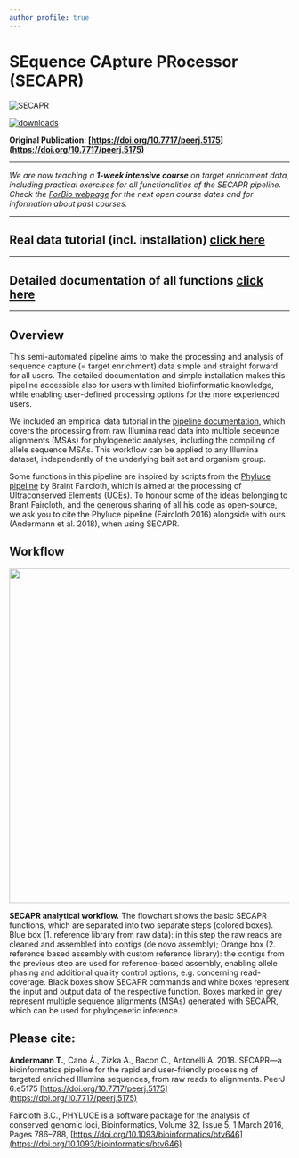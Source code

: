 ```yaml
---
author_profile: true
---
```



# SEquence CApture PRocessor (SECAPR)

![SECAPR](https://raw.githubusercontent.com/AntonelliLab/seqcap_processor/master/images/secapr_logo_small.png)

[![downloads](https://anaconda.org/bioconda/secapr/badges/downloads.svg)](http://bioconda.github.io/recipes/secapr/README.html)

**Original Publication: [https://doi.org/10.7717/peerj.5175](https://doi.org/10.7717/peerj.5175)**

___

*We are now teaching a **1-week intensive course** on target enrichment data, including practical exercises for all functionalities of the SECAPR pipeline. Check the [ForBio webpage](https://www.forbio.uio.no/events/courses/2020/target_capture.html) for the next open course dates and for information about past courses.*

___

## Real data tutorial (incl. installation) [click here](http://htmlpreview.github.io/?https://github.com/AntonelliLab/seqcap_processor/blob/master/docs/documentation/tutorial.html)
___

## Detailed documentation of all functions [click here](http://htmlpreview.github.io/?https://github.com/AntonelliLab/seqcap_processor/blob/master/docs/documentation/main_doc.html)
___


## Overview

This semi-automated pipeline aims to make the processing and analysis of sequence capture (= target enrichment) data simple and straight forward for all users. The detailed documentation and simple installation makes this pipeline accessible also for users with limited biofinformatic knowledge, while enabling user-defined processing options for the more experienced users.

We included an empirical data tutorial in the [pipeline documentation](http://htmlpreview.github.io/?https://github.com/AntonelliLab/seqcap_processor/blob/master/docs/documentation/main_doc.html), which covers the processing from raw Illumina read data into multiple seqeunce alignments (MSAs) for phylogenetic analyses, including the compiling of allele sequence MSAs. This workflow can be applied to any Illumina dataset, independently of the underlying bait set and organism group.

Some functions in this pipeline are inspired by scripts from the [Phyluce pipeline](https://github.com/faircloth-lab/phyluce) by Braint Faircloth, which is aimed at the processing of Ultraconserved Elements (UCEs). To honour some of the ideas belonging to Brant Faircloth, and the generous sharing of all his code as open-source, we ask you to cite the Phyluce pipeline (Faircloth 2016) alongside with ours (Andermann et al. 2018), when using SECAPR.  


## Workflow


<img src="https://raw.githubusercontent.com/AntonelliLab/seqcap_processor/master/images/secapr_workflow.png" width="600">

**SECAPR analytical workflow.** The flowchart shows the basic SECAPR functions, which are separated into two separate steps (colored boxes). Blue box (1. reference library from raw data): in this step the raw reads are cleaned and assembled into contigs (de novo assembly); Orange box (2. reference based assembly with custom reference library): the contigs from the previous step are used for reference-based assembly, enabling allele phasing and additional quality control options, e.g. concerning read-coverage. Black boxes show SECAPR commands and white boxes represent the input and output data of the respective function. Boxes marked in grey represent multiple sequence alignments (MSAs) generated with SECAPR, which can be used for phylogenetic inference. 



## Please cite:

**Andermann T.**, Cano Á., Zizka A., Bacon C., Antonelli A. 2018. SECAPR—a bioinformatics pipeline for the rapid and user-friendly processing of targeted enriched Illumina sequences, from raw reads to alignments. PeerJ 6:e5175 [https://doi.org/10.7717/peerj.5175](https://doi.org/10.7717/peerj.5175)

Faircloth B.C., PHYLUCE is a software package for the analysis of conserved genomic loci, Bioinformatics, Volume 32, Issue 5, 1 March 2016, Pages 786–788, [https://doi.org/10.1093/bioinformatics/btv646](https://doi.org/10.1093/bioinformatics/btv646)

